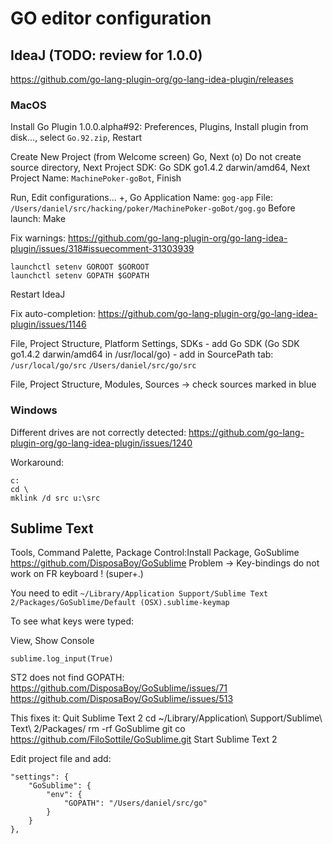 GO editor configuration
=======================

IdeaJ (TODO: review for 1.0.0)
------------------------------
https://github.com/go-lang-plugin-org/go-lang-idea-plugin/releases

### MacOS

Install Go Plugin 1.0.0.alpha#92:
    Preferences, Plugins, Install plugin from disk..., select `Go.92.zip`, Restart

Create New Project (from Welcome screen)
    Go, Next
    (o) Do not create source directory, Next
    Project SDK: Go SDK go1.4.2 darwin/amd64, Next
    Project Name: `MachinePoker-goBot`, Finish

Run, Edit configurations...
    +, Go Application
    Name: `gog-app`
    File: `/Users/daniel/src/hacking/poker/MachinePoker-goBot/gog.go`
    Before launch: Make

Fix warnings:
https://github.com/go-lang-plugin-org/go-lang-idea-plugin/issues/318#issuecomment-31303939

~~~
launchctl setenv GOROOT $GOROOT
launchctl setenv GOPATH $GOPATH
~~~

Restart IdeaJ

Fix auto-completion:
https://github.com/go-lang-plugin-org/go-lang-idea-plugin/issues/1146

File, Project Structure, Platform Settings, SDKs
    - add Go SDK (Go SDK go1.4.2 darwin/amd64 in /usr/local/go)
    - add in SourcePath tab:
        `/usr/local/go/src`
        `/Users/daniel/src/go/src`

File, Project Structure, Modules, Sources -> check sources marked in blue

### Windows

Different drives are not correctly detected:
https://github.com/go-lang-plugin-org/go-lang-idea-plugin/issues/1240

Workaround:

~~~
c:
cd \
mklink /d src u:\src
~~~


Sublime Text
------------

Tools, Command Palette, Package Control:Install Package, GoSublime
https://github.com/DisposaBoy/GoSublime
Problem -> Key-bindings do not work on FR keyboard ! (super+.)

You need to edit `~/Library/Application Support/Sublime Text 2/Packages/GoSublime/Default (OSX).sublime-keymap`

To see what keys were typed:

View, Show Console

~~~
sublime.log_input(True)
~~~

ST2 does not find GOPATH:
https://github.com/DisposaBoy/GoSublime/issues/71
https://github.com/DisposaBoy/GoSublime/issues/513

This fixes it:
    Quit Sublime Text 2
    cd ~/Library/Application\ Support/Sublime\ Text\ 2/Packages/
    rm -rf GoSublime
    git co https://github.com/FiloSottile/GoSublime.git
    Start Sublime Text 2

Edit project file and add:

    "settings": {
        "GoSublime": {
            "env": {
                "GOPATH": "/Users/daniel/src/go"
            }
        }
    },

